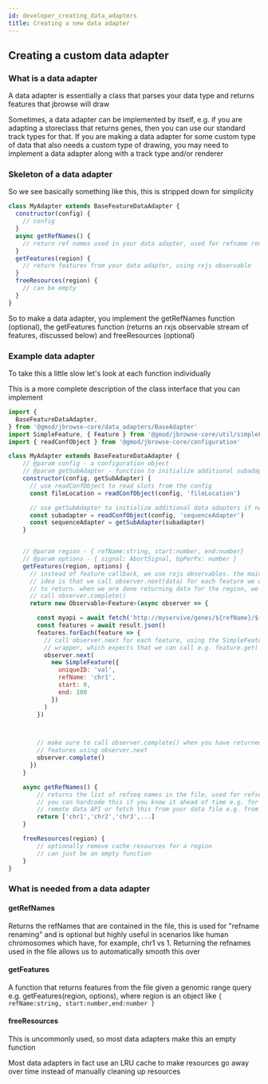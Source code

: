 ```yaml
---
id: developer_creating_data_adapters
title: Creating a new data adapter
---
```


## Creating a custom data adapter

### What is a data adapter

A data adapter is essentially a class that parses your data type and returns
features that jbrowse will draw

Sometimes, a data adapter can be implemented by itself, e.g. if you are
adapting a storeclass that returns genes, then you can use our standard track
types for that. If you are making a data adapter for some custom type of data
that also needs a custom type of drawing, you may need to implement a data
adapter along with a track type and/or renderer

### Skeleton of a data adapter

So we see basically something like this, this is stripped down for simplicity

```js
class MyAdapter extends BaseFeatureDataAdapter {
  constructor(config) {
    // config
  }
  async getRefNames() {
    // return ref names used in your data adapter, used for refname renaming
  }
  getFeatures(region) {
    // return features from your data adapter, using rxjs observable
  }
  freeResources(region) {
    // can be empty
  }
}
```

So to make a data adapter, you implement the getRefNames function (optional),
the getFeatures function (returns an rxjs observable stream of features,
discussed below) and freeResources (optional)

### Example data adapter

To take this a little slow let's look at each function individually

This is a more complete description of the class interface that you can implement

```js
import {
  BaseFeatureDataAdapter,
} from '@gmod/jbrowse-core/data_adapters/BaseAdapter'
import SimpleFeature, { Feature } from '@gmod/jbrowse-core/util/simpleFeature'
import { readConfObject } from '@gmod/jbrowse-core/configuration'

class MyAdapter extends BaseFeatureDataAdapter {
    // @param config - a configuration object
    // @param getSubAdapter - function to initialize additional subadapters
    constructor(config, getSubAdapter) {
      // use readConfObject to read slots from the config
      const fileLocation = readConfObject(config, 'fileLocation')

      // use getSubAdapter to initialize additional data adapters if needed
      const subadapter = readConfObject(config, 'sequenceAdapter')
      const sequenceAdapter = getSubAdapter(subadapter)
    }


    // @param region - { refName:string, start:number, end:number}
    // @param options - { signal: AbortSignal, bpPerPx: number }
    getFeatures(region, options) {
      // instead of feature callback, we use rxjs observables. the main
      // idea is that we call observer.next(data) for each feature we want
      // to return. when we are done returning data for the region, we
      // call observer.complete()
      return new Observable<Feature>(async observer => {

        const myapi = await fetch('http://myservive/genes/${refName}/${start}-${end}')
        const features = await result.json()
        features.forEach(feature => {
          // call observer.next for each feature, using the SimpleFeature
          // wrapper, which expects that we can call e.g. feature.get('start')
          observer.next(
            new SimpleFeature({
              uniqueID: 'val',
              refName: 'chr1',
              start: 0,
              end: 100
            })
          )
        })



        // make sure to call observer.complete() when you have returned all
        // features using observer.next
        observer.complete()
      })
    }

    async getRefNames() {
        // returns the list of refseq names in the file, used for refseq renaming
        // you can hardcode this if you know it ahead of time e.g. for your own
        // remote data API or fetch this from your data file e.g. from the bam header
        return ['chr1','chr2','chr3',...]
    }

    freeResources(region) {
        // optionally remove cache resources for a region
        // can just be an empty function
    }
}
```

### What is needed from a data adapter

#### getRefNames

Returns the refNames that are contained in the file, this is
used for "refname renaming" and is optional but highly useful in scenarios
like human chromosomes which have, for example, chr1 vs 1. Returning the
refnames used in the file allows us to automatically smooth this over

#### getFeatures

A function that returns features from the file given a genomic
range query e.g. getFeatures(region, options), where region is an object like
`{ refName:string, start:number,end:number }`

#### freeResources

This is uncommonly used, so most data adapters make this an empty function

Most data adapters in fact use an LRU cache to make resources go away over time
instead of manually cleaning up resources
